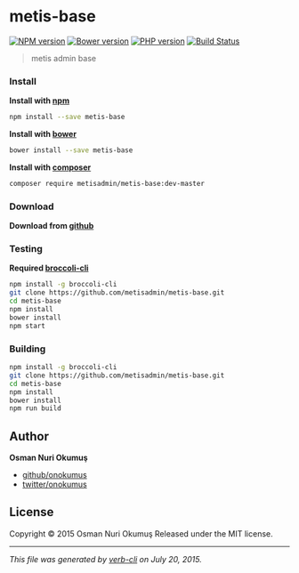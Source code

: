 # metis-base

[![NPM version](https://badge.fury.io/js/metis-base.svg)](http://badge.fury.io/js/metis-base) [![Bower version](https://badge.fury.io/bo/metis-base.svg)](http://badge.fury.io/bo/metis-base) [![PHP version](https://badge.fury.io/ph/metisadmin%2Fmetis-base.svg)](http://badge.fury.io/ph/metisadmin%2Fmetis-base)  [![Build Status](https://travis-ci.org/metisadmin/metis-base.svg)](https://travis-ci.org/metisadmin/metis-base) 

> metis admin base

### Install

**Install with [npm](https://www.npmjs.com)**

```bash
npm install --save metis-base
```

**Install with [bower](http://bower.io/)**

```bash
bower install --save metis-base
```

**Install with [composer](https://getcomposer.org/)**

```bash
composer require metisadmin/metis-base:dev-master
```
### Download

**Download from [github](https://github.com/metisadmin/metis-base/archive/master.zip)**

### Testing

**Required [broccoli-cli](https://github.com/broccolijs/broccoli-cli)**

```bash
npm install -g broccoli-cli
git clone https://github.com/metisadmin/metis-base.git
cd metis-base
npm install
bower install
npm start
```

### Building

```bash
npm install -g broccoli-cli
git clone https://github.com/metisadmin/metis-base.git
cd metis-base
npm install
bower install
npm run build
```

## Author

**Osman Nuri Okumuş**

+ [github/onokumus](https://github.com/onokumus)
+ [twitter/onokumus](http://twitter.com/onokumus)

## License

Copyright © 2015 Osman Nuri Okumuş
Released under the MIT license.

***

_This file was generated by [verb-cli](https://github.com/assemble/verb-cli) on July 20, 2015._

<!-- reflinks generated by verb-reflinks plugin -->

[assemble]: http://assemble.io
[template]: https://github.com/jonschlinkert/template
[verb]: https://github.com/assemble/verb